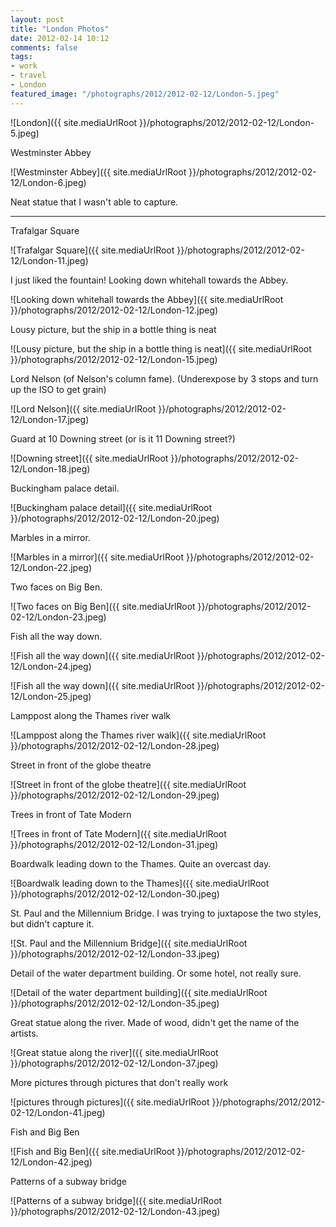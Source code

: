 ```yaml
---
layout: post
title: "London Photos"
date: 2012-02-14 10:12
comments: false
tags:
- work
- travel
- London
featured_image: "/photographs/2012/2012-02-12/London-5.jpeg"
---
```

![London]({{ site.mediaUrlRoot }}/photographs/2012/2012-02-12/London-5.jpeg)


Westminster Abbey

![Westminster Abbey]({{ site.mediaUrlRoot }}/photographs/2012/2012-02-12/London-6.jpeg)


Neat statue that I wasn't able to capture.

---
Trafalgar Square

![Trafalgar Square]({{ site.mediaUrlRoot }}/photographs/2012/2012-02-12/London-11.jpeg)


I just liked the fountain! Looking down whitehall towards the Abbey.

![Looking down whitehall towards the Abbey]({{ site.mediaUrlRoot }}/photographs/2012/2012-02-12/London-12.jpeg)


Lousy picture, but the ship in a bottle thing is neat

![Lousy picture, but the ship in a bottle thing is neat]({{ site.mediaUrlRoot }}/photographs/2012/2012-02-12/London-15.jpeg)


Lord Nelson (of Nelson's column fame).  (Underexpose by 3 stops and turn up the ISO to get grain)

![Lord Nelson]({{ site.mediaUrlRoot }}/photographs/2012/2012-02-12/London-17.jpeg)


Guard at 10 Downing street (or is it 11 Downing street?)

![Downing street]({{ site.mediaUrlRoot }}/photographs/2012/2012-02-12/London-18.jpeg)


Buckingham palace detail.

![Buckingham palace detail]({{ site.mediaUrlRoot }}/photographs/2012/2012-02-12/London-20.jpeg)


Marbles in a mirror.

![Marbles in a mirror]({{ site.mediaUrlRoot }}/photographs/2012/2012-02-12/London-22.jpeg)


Two faces on Big Ben.

![Two faces on Big Ben]({{ site.mediaUrlRoot }}/photographs/2012/2012-02-12/London-23.jpeg)


Fish all the way down.

![Fish all the way down]({{ site.mediaUrlRoot }}/photographs/2012/2012-02-12/London-24.jpeg)


![Fish all the way down]({{ site.mediaUrlRoot }}/photographs/2012/2012-02-12/London-25.jpeg)


Lamppost along the Thames river walk

![Lamppost along the Thames river walk]({{ site.mediaUrlRoot }}/photographs/2012/2012-02-12/London-28.jpeg)


Street in front of the globe theatre

![Street in front of the globe theatre]({{ site.mediaUrlRoot }}/photographs/2012/2012-02-12/London-29.jpeg)


Trees in front of Tate Modern

![Trees in front of Tate Modern]({{ site.mediaUrlRoot }}/photographs/2012/2012-02-12/London-31.jpeg)


Boardwalk leading down to the Thames.  Quite an overcast day.

![Boardwalk leading down to the Thames]({{ site.mediaUrlRoot }}/photographs/2012/2012-02-12/London-30.jpeg)


St. Paul and the Millennium Bridge.  I was trying to juxtapose the two styles, but didn't capture it.

![St. Paul and the Millennium Bridge]({{ site.mediaUrlRoot }}/photographs/2012/2012-02-12/London-33.jpeg)


Detail of the water department building.  Or some hotel, not really sure.

![Detail of the water department building]({{ site.mediaUrlRoot }}/photographs/2012/2012-02-12/London-35.jpeg)


Great statue along the river.  Made of wood, didn't get the name of the artists.

![Great statue along the river]({{ site.mediaUrlRoot }}/photographs/2012/2012-02-12/London-37.jpeg)


More pictures through pictures that don't really work

![pictures through pictures]({{ site.mediaUrlRoot }}/photographs/2012/2012-02-12/London-41.jpeg)


Fish and Big Ben

![Fish and Big Ben]({{ site.mediaUrlRoot }}/photographs/2012/2012-02-12/London-42.jpeg)


Patterns of a subway bridge

![Patterns of a subway bridge]({{ site.mediaUrlRoot }}/photographs/2012/2012-02-12/London-43.jpeg)

